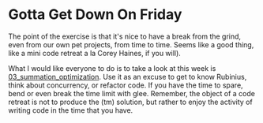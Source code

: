 # Gotta Get Down On Friday

The point of the exercise is that it's nice to have a break from the grind, even from our own pet projects, from time to time. Seems like a good thing, like a mini code retreat a la Corey Haines, if you will).

What I would like everyone to do is to take a look at this week is [03_summation_optimization](https://github.com/vosechu/friday_code_challenges/tree/master/03_summation_optimization). Use it as an excuse to get to know Rubinius, think about concurrency, or refactor code. If you have the time to spare, bend or even break the time limit with glee. Remember, the object of a code retreat is not to produce the (tm) solution, but rather to enjoy the activity of writing code in the time that you have.

